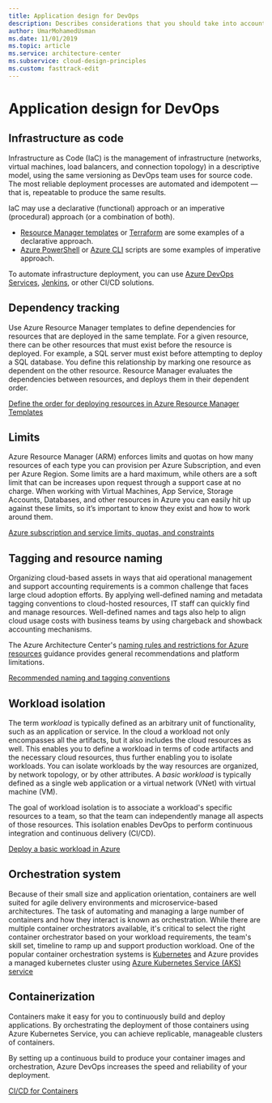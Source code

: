 ```yaml
---
title: Application design for DevOps
description: Describes considerations that you should take into account while doing application design to optimize for DevOps.
author: UmarMohamedUsman
ms.date: 11/01/2019
ms.topic: article
ms.service: architecture-center
ms.subservice: cloud-design-principles
ms.custom: fasttrack-edit 
---
```


# Application design for DevOps

## Infrastructure as code

Infrastructure as Code (IaC) is the management of infrastructure (networks, virtual machines, load balancers, and connection topology) in a descriptive model, using the same versioning as DevOps team uses for source code. The most reliable deployment processes are automated and idempotent — that is, repeatable to produce the same results.

IaC may use a declarative (functional) approach or an imperative (procedural) approach (or a combination of both).

* [Resource Manager templates](https://docs.microsoft.com/azure/azure-resource-manager/template-deployment-overview) or [Terraform](https://docs.microsoft.com/azure/virtual-machines/windows/infrastructure-automation#terraform) are some examples of a declarative approach.
* [Azure PowerShell](https://docs.microsoft.com/powershell/azure/?view=azps-2.8.0) or [Azure CLI](https://docs.microsoft.com/cli/azure/?view=azure-cli-latest) scripts are some examples of imperative approach.

To automate infrastructure deployment, you can use [Azure DevOps Services](https://docs.microsoft.com/azure/virtual-machines/windows/infrastructure-automation#azure-devops-services), [Jenkins](https://docs.microsoft.com/azure/virtual-machines/windows/infrastructure-automation#jenkins), or other CI/CD solutions.

## Dependency tracking

Use Azure Resource Manager templates to define dependencies for resources that are deployed in the same template. For a given resource, there can be other resources that must exist before the resource is deployed. For example, a SQL server must exist before attempting to deploy a SQL database. You define this relationship by marking one resource as dependent on the other resource. Resource Manager evaluates the dependencies between resources, and deploys them in their dependent order.

[Define the order for deploying resources in Azure Resource Manager Templates](https://docs.microsoft.com/azure/azure-resource-manager/resource-group-define-dependencies)

## Limits

Azure Resource Manager (ARM) enforces limits and quotas on how many resources of each type you can provision per Azure Subscription, and even per Azure Region. Some limits are a hard maximum, while others are a soft limit that can be increases upon request through a support case at no charge. When working with Virtual Machines, App Service, Storage Accounts, Databases, and other resources in Azure you can easily hit up against these limits, so it’s important to know they exist and how to work around them.

[Azure subscription and service limits, quotas, and constraints](https://docs.microsoft.com/azure/azure-subscription-service-limits#app-service-limits)

## Tagging and resource naming

Organizing cloud-based assets in ways that aid operational management and support accounting requirements is a common challenge that faces large cloud adoption efforts. By applying well-defined naming and metadata tagging conventions to cloud-hosted resources, IT staff can quickly find and manage resources. Well-defined names and tags also help to align cloud usage costs with business teams by using chargeback and showback accounting mechanisms.

The Azure Architecture Center's [naming rules and restrictions for Azure resources](/azure/architecture/best-practices/resource-naming) guidance provides general recommendations and platform limitations.

[Recommended naming and tagging conventions](https://docs.microsoft.com/azure/cloud-adoption-framework/ready/azure-best-practices/naming-and-tagging)

## Workload isolation

The term _workload_ is typically defined as an arbitrary unit of functionality, such as an application or service. In the cloud a workload not only encompasses all the artifacts, but it also includes the cloud resources as well. This enables you to define a workload in terms of code artifacts and the necessary cloud resources, thus further enabling you to isolate workloads. You can isolate workloads by the way resources are organized, by network topology, or by other attributes. A _basic workload_ is typically defined as a single web application or a virtual network (VNet) with virtual machine (VM).

The goal of workload isolation is to associate a workload's specific resources to a team, so that the team can independently manage all aspects of those resources. This isolation enables DevOps to perform continuous integration and continuous delivery (CI/CD).

[Deploy a basic workload in Azure](https://docs.microsoft.com/azure/cloud-adoption-framework/infrastructure/virtual-machines/basic-workload)

## Orchestration system

Because of their small size and application orientation, containers are well suited for agile delivery environments and microservice-based architectures. The task of automating and managing a large number of containers and how they interact is known as orchestration. While there are multiple container orchestrators available, it's critical to select the right container orchestrator based on your workload requirements, the team's skill set, timeline to ramp up and support production workload. One of the popular container orchestration systems is [Kubernetes](https://azure.microsoft.com/topic/what-is-kubernetes/) and Azure provides a managed kubernetes cluster using [Azure Kubernetes Service (AKS) service](https://docs.microsoft.com/azure/aks/intro-kubernetes)

## Containerization

Containers make it easy for you to continuously build and deploy applications. By orchestrating the deployment of those containers using Azure Kubernetes Service, you can achieve replicable, manageable clusters of containers.

By setting up a continuous build to produce your container images and orchestration, Azure DevOps increases the speed and reliability of your deployment.

[CI/CD for Containers](https://azure.microsoft.com/solutions/architecture/cicd-for-containers/)
